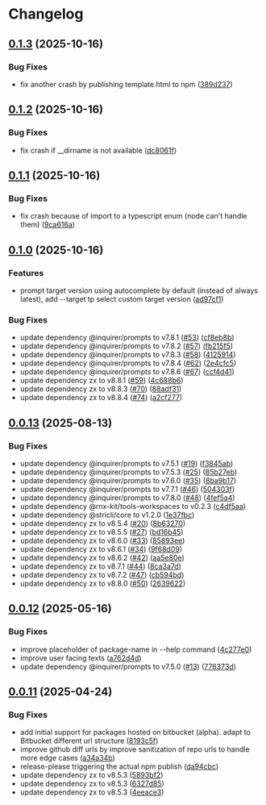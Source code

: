 # Changelog

## [0.1.3](https://github.com/WookieFPV/npm-peek/compare/v0.1.2...v0.1.3) (2025-10-16)


### Bug Fixes

* fix another crash by publishing template.html to npm ([389d237](https://github.com/WookieFPV/npm-peek/commit/389d2370985249a475fa4103b020a5c69c648f48))

## [0.1.2](https://github.com/WookieFPV/npm-peek/compare/v0.1.1...v0.1.2) (2025-10-16)


### Bug Fixes

* fix crash if __dirname is not available ([dc8061f](https://github.com/WookieFPV/npm-peek/commit/dc8061f915624b840794cfceb10d89cb9b7b9e5a))

## [0.1.1](https://github.com/WookieFPV/npm-peek/compare/v0.1.0...v0.1.1) (2025-10-16)


### Bug Fixes

* fix crash because of import to a typescript enum (node can't handle them) ([9ca616a](https://github.com/WookieFPV/npm-peek/commit/9ca616abec0b8db380c7d144c79c44360be167e6))

## [0.1.0](https://github.com/WookieFPV/npm-peek/compare/v0.0.13...v0.1.0) (2025-10-16)


### Features

* prompt target version using autocomplete by default (instead of always latest), add --target tp select custom target version ([ad97cf1](https://github.com/WookieFPV/npm-peek/commit/ad97cf1c4eab14937c2d24854a43b5e426002fe3))


### Bug Fixes

* update dependency @inquirer/prompts to v7.8.1 ([#53](https://github.com/WookieFPV/npm-peek/issues/53)) ([cf8eb8b](https://github.com/WookieFPV/npm-peek/commit/cf8eb8b95f1be317b7f61a5ab933967be334147e))
* update dependency @inquirer/prompts to v7.8.2 ([#57](https://github.com/WookieFPV/npm-peek/issues/57)) ([fb215f5](https://github.com/WookieFPV/npm-peek/commit/fb215f5b0398e335f37b908d34a13380428e8ded))
* update dependency @inquirer/prompts to v7.8.3 ([#58](https://github.com/WookieFPV/npm-peek/issues/58)) ([4125914](https://github.com/WookieFPV/npm-peek/commit/412591496195cc49a4756dd84cef0a22c8b508be))
* update dependency @inquirer/prompts to v7.8.4 ([#62](https://github.com/WookieFPV/npm-peek/issues/62)) ([2e4cfc5](https://github.com/WookieFPV/npm-peek/commit/2e4cfc56a021b6433a8f9fb35b4b27a2e32679be))
* update dependency @inquirer/prompts to v7.8.6 ([#67](https://github.com/WookieFPV/npm-peek/issues/67)) ([ccf4d41](https://github.com/WookieFPV/npm-peek/commit/ccf4d411b60ffaa8da3d7accc33ab1fa75917267))
* update dependency zx to v8.8.1 ([#59](https://github.com/WookieFPV/npm-peek/issues/59)) ([4c688b6](https://github.com/WookieFPV/npm-peek/commit/4c688b66549d6c600625121b66211dcf5af7af87))
* update dependency zx to v8.8.3 ([#70](https://github.com/WookieFPV/npm-peek/issues/70)) ([88adf31](https://github.com/WookieFPV/npm-peek/commit/88adf310e38cd4364584f459999bcc45ab51264a))
* update dependency zx to v8.8.4 ([#74](https://github.com/WookieFPV/npm-peek/issues/74)) ([a2cf277](https://github.com/WookieFPV/npm-peek/commit/a2cf2776b384beffb15447d701db67504eebe917))

## [0.0.13](https://github.com/WookieFPV/npm-peek/compare/v0.0.12...v0.0.13) (2025-08-13)


### Bug Fixes

* update dependency @inquirer/prompts to v7.5.1 ([#19](https://github.com/WookieFPV/npm-peek/issues/19)) ([f3845ab](https://github.com/WookieFPV/npm-peek/commit/f3845abbce851209f3fb89efa23cfeb840a02199))
* update dependency @inquirer/prompts to v7.5.3 ([#25](https://github.com/WookieFPV/npm-peek/issues/25)) ([85b27eb](https://github.com/WookieFPV/npm-peek/commit/85b27eb574f8fc4c415982c3f3ce790e15012655))
* update dependency @inquirer/prompts to v7.6.0 ([#35](https://github.com/WookieFPV/npm-peek/issues/35)) ([8ba9b17](https://github.com/WookieFPV/npm-peek/commit/8ba9b17964fbb235fb7889b152caaa4c2a4e3715))
* update dependency @inquirer/prompts to v7.7.1 ([#46](https://github.com/WookieFPV/npm-peek/issues/46)) ([504303f](https://github.com/WookieFPV/npm-peek/commit/504303fdcabf9142f9d3dd0e2843257de0e6ea5d))
* update dependency @inquirer/prompts to v7.8.0 ([#48](https://github.com/WookieFPV/npm-peek/issues/48)) ([4fef5a4](https://github.com/WookieFPV/npm-peek/commit/4fef5a48fd868410a01e6817bc9981fd830cfd98))
* update dependency @rnx-kit/tools-workspaces to v0.2.3 ([c4df5aa](https://github.com/WookieFPV/npm-peek/commit/c4df5aa0017a7550e2bd7d875edec8a06a3b0177))
* update dependency @stricli/core to v1.2.0 ([1e37fbc](https://github.com/WookieFPV/npm-peek/commit/1e37fbc0872d6fc6231e72bcf2c06f425e376488))
* update dependency zx to v8.5.4 ([#20](https://github.com/WookieFPV/npm-peek/issues/20)) ([8b63270](https://github.com/WookieFPV/npm-peek/commit/8b63270b09f58cda0a467d420b4cd36b48b15a51))
* update dependency zx to v8.5.5 ([#27](https://github.com/WookieFPV/npm-peek/issues/27)) ([bd16b45](https://github.com/WookieFPV/npm-peek/commit/bd16b45b69416d5e2d3a8c8afe336b3a0f48e58a))
* update dependency zx to v8.6.0 ([#33](https://github.com/WookieFPV/npm-peek/issues/33)) ([85893ee](https://github.com/WookieFPV/npm-peek/commit/85893ee0f572cc23d98676a1d892bae1a9757b06))
* update dependency zx to v8.6.1 ([#34](https://github.com/WookieFPV/npm-peek/issues/34)) ([9f68d09](https://github.com/WookieFPV/npm-peek/commit/9f68d092025f4e84f01e90cce9be910c7628d1ef))
* update dependency zx to v8.6.2 ([#42](https://github.com/WookieFPV/npm-peek/issues/42)) ([aa5e80e](https://github.com/WookieFPV/npm-peek/commit/aa5e80e9f47e6c5f2829d93a6ef48ab4da4af016))
* update dependency zx to v8.7.1 ([#44](https://github.com/WookieFPV/npm-peek/issues/44)) ([8ca3a7d](https://github.com/WookieFPV/npm-peek/commit/8ca3a7d45c6698ce506d0687f350896ab89d23f2))
* update dependency zx to v8.7.2 ([#47](https://github.com/WookieFPV/npm-peek/issues/47)) ([cb594bd](https://github.com/WookieFPV/npm-peek/commit/cb594bd3b11f17936c27ac7cda536f3d4306db08))
* update dependency zx to v8.8.0 ([#50](https://github.com/WookieFPV/npm-peek/issues/50)) ([2639622](https://github.com/WookieFPV/npm-peek/commit/2639622a96e0ede4e3095b7f5d6e0186c9a7b99e))

## [0.0.12](https://github.com/WookieFPV/npm-peek/compare/v0.0.11...v0.0.12) (2025-05-16)


### Bug Fixes

* improve  placeholder of package-name in --help command ([4c277e0](https://github.com/WookieFPV/npm-peek/commit/4c277e0f7df915fb0250d65d63d02a597096f578))
* improve user facing texts ([a762d4d](https://github.com/WookieFPV/npm-peek/commit/a762d4d79d561d261b24bb71cb20d5ce4160455a))
* update dependency @inquirer/prompts to v7.5.0 ([#13](https://github.com/WookieFPV/npm-peek/issues/13)) ([776373d](https://github.com/WookieFPV/npm-peek/commit/776373d4db29f7c94993c4718eebdda222dd645e))

## [0.0.11](https://github.com/WookieFPV/npm-peek/compare/v0.0.10...v0.0.11) (2025-04-24)


### Bug Fixes

* add initial support for packages hosted on bitbucket (alpha). adapt to Bitbucket different url structure ([8193c5f](https://github.com/WookieFPV/npm-peek/commit/8193c5fe72ad7a5bca479bd335315f800bde606e))
* improve github diff urls by improve sanitization of repo urls to handle more edge cases ([a34a34b](https://github.com/WookieFPV/npm-peek/commit/a34a34b2144dbf5ede673148ab8dbe183aab39c4))
* release-please triggering the actual npm publish ([da94cbc](https://github.com/WookieFPV/npm-peek/commit/da94cbcb02986aeb899b3eb29c03353e01a74794))
* update dependency zx to v8.5.3 ([5893bf2](https://github.com/WookieFPV/npm-peek/commit/5893bf28193be78919dee6bcb716040d2b86c0ae))
* update dependency zx to v8.5.3 ([6327d85](https://github.com/WookieFPV/npm-peek/commit/6327d85bfe2b0de058ebd2547fd2a2721761da8d))
* update dependency zx to v8.5.3 ([4eeace3](https://github.com/WookieFPV/npm-peek/commit/4eeace3653721660c96e64b6b89f37bb1355d48e))
